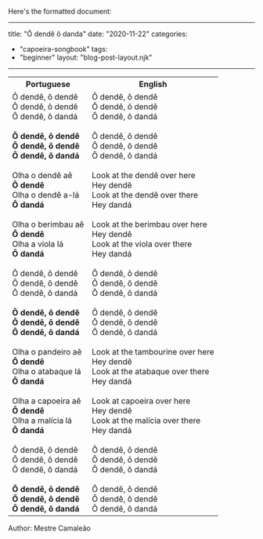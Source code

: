 Here's the formatted document:

---
title: "Ô dendê ô danda"
date: "2020-11-22"
categories: 
  - "capoeira-songbook"
tags: 
  - "beginner"
layout: "blog-post-layout.njk"
---

<table class="capoeira-table">
    <tr class="header-row">
        <th>Portuguese</th>
        <th>English</th>
    </tr>
    <tr>
        <td>
            Ô dendê, ô dendê<br>
            Ô dendê, ô dendê<br>
            Ô dendê, ô dandá<br>
            <br>
            <strong>Ô dendê, ô dendê<br>
            Ô dendê, ô dendê<br>
            Ô dendê, ô dandá</strong><br>
            <br>
            Olha o dendê aê<br>
            <strong>Ô dendê</strong><br>
            Olha o dendê a-lá<br>
            <strong>Ô dandá</strong><br>
            <br>
            Olha o berimbau aê<br>
            <strong>Ô dendê</strong><br>
            Olha a viola lá<br>
            <strong>Ô dandá</strong><br>
            <br>
            Ô dendê, ô dendê<br>
            Ô dendê, ô dendê<br>
            Ô dendê, ô dandá<br>
            <br>
            <strong>Ô dendê, ô dendê<br>
            Ô dendê, ô dendê<br>
            Ô dendê, ô dandá</strong><br>
            <br>
            Olha o pandeiro aê<br>
            <strong>Ô dendê</strong><br>
            Olha o atabaque lá<br>
            <strong>Ô dandá</strong><br>
            <br>
            Olha a capoeira aê<br>
            <strong>Ô dendê</strong><br>
            Olha a malícia lá<br>
            <strong>Ô dandá</strong><br>
            <br>
            Ô dendê, ô dendê<br>
            Ô dendê, ô dendê<br>
            Ô dendê, ô dandá<br>
            <br>
            <strong>Ô dendê, ô dendê<br>
            Ô dendê, ô dendê<br>
            Ô dendê, ô dandá</strong>
        </td>
        <td>
            Ô dendê, ô dendê<br>
            Ô dendê, ô dendê<br>
            Ô dendê, ô dandá<br>
            <br>
            Ô dendê, ô dendê<br>
            Ô dendê, ô dendê<br>
            Ô dendê, ô dandá<br>
            <br>
            Look at the dendê over here<br>
            Hey dendê<br>
            Look at the dendê over there<br>
            Hey dandá<br>
            <br>
            Look at the berimbau over here<br>
            Hey dendê<br>
            Look at the viola over there<br>
            Hey dandá<br>
            <br>
            Ô dendê, ô dendê<br>
            Ô dendê, ô dendê<br>
            Ô dendê, ô dandá<br>
            <br>
            Ô dendê, ô dendê<br>
            Ô dendê, ô dendê<br>
            Ô dendê, ô dandá<br>
            <br>
            Look at the tambourine over here<br>
            Hey dendê<br>
            Look at the atabaque over there<br>
            Hey dandá<br>
            <br>
            Look at capoeira over here<br>
            Hey dendê<br>
            Look at the malícia over there<br>
            Hey dandá<br>
            <br>
            Ô dendê, ô dendê<br>
            Ô dendê, ô dendê<br>
            Ô dendê, ô dandá<br>
            <br>
            Ô dendê, ô dendê<br>
            Ô dendê, ô dendê<br>
            Ô dendê, ô dandá
        </td>
    </tr>
</table>

<figcaption>
Author: Mestre Camaleão
</figcaption>